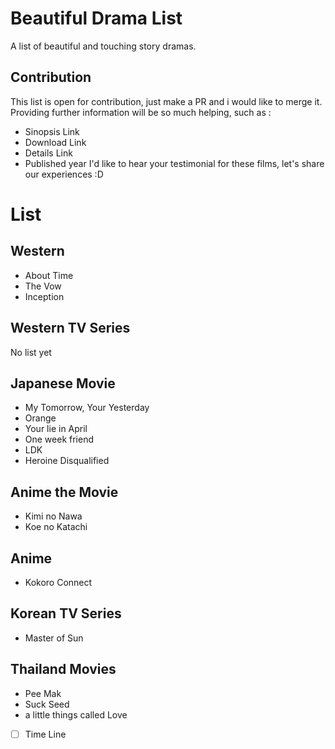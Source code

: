 # Beautiful Drama List
A list of beautiful and touching story dramas.

## Contribution
This list is open for contribution, just make a PR and i would like to merge it.
Providing further information will be so much helping, such as :
- Sinopsis Link
- Download Link
- Details Link
- Published year
I'd like to hear your testimonial for these films, let's share our experiences :D

# List
## Western
- About Time
- The Vow
- Inception

## Western TV Series
No list yet

## Japanese Movie
- My Tomorrow, Your Yesterday
- Orange
- Your lie in April
- One week friend
- LDK
- Heroine Disqualified

## Anime the Movie
- Kimi no Nawa
- Koe no Katachi

## Anime
- Kokoro Connect

## Korean TV Series
- Master of Sun

## Thailand Movies
- Pee Mak
- Suck Seed
- a little things called Love
- [ ] Time Line
